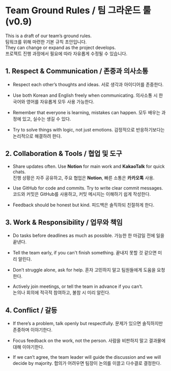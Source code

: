 # Team Ground Rules / 팀 그라운드 룰 (v0.9)

This is a draft of our team’s ground rules.  
팀워크를 위해 마련한 기본 규칙 초안입니다.  
They can change or expand as the project develops.  
프로젝트 진행 과정에서 필요에 따라 자유롭게 수정될 수 있습니다.  

## 1. Respect & Communication / 존중과 의사소통
- Respect each other’s thoughts and ideas.
  서로 생각과 아이디어를 존중한다.  

- Use both Korean and English freely when communicating.
  의사소통 시 한국어와 영어를 자유롭게 모두 사용 가능한다.  

- Remember that everyone is learning, mistakes can happen.
  모두 배우는 과정에 있고, 실수는 생길 수 있다.

- Try to solve things with logic, not just emotions.
  감정적으로 반응하기보다는 논리적으로 해결하려 한다.

## 2. Collaboration & Tools / 협업 및 도구
- Share updates often. Use **Notion** for main work and **KakaoTalk** for quick chats.  
  진행 상황은 자주 공유하고, 주요 협업은 **Notion**, 빠른 소통은 **카카오톡** 사용.  

- Use GitHub for code and commits. Try to write clear commit messages.
  코드와 커밋은 GitHub를 사용하고, 커밋 메시지는 이해하기 쉽게 작성한다.

- Feedback should be honest but kind.
  피드백은 솔직하되 친절하게 한다.

## 3. Work & Responsibility / 업무와 책임
- Do tasks before deadlines as much as possible.
  가능한 한 마감일 전에 일을 끝낸다.  

- Tell the team early, if you can't finish something.
  끝내지 못할 것 같으면 미리 알린다.

- Don’t struggle alone, ask for help.
  혼자 고민하지 말고 팀원들에게 도움을 요청한다.

- Actively join meetings, or tell the team in advance if you can’t.  
  논의나 회의에 적극적 참여하고, 불참 시 미리 알린다.
  
## 4. Conflict / 갈등
- If there’s a problem, talk openly but respectfully.
  문제가 있으면 솔직하지만 존중하며 이야기한다.  

- Focus feedback on the work, not the person.
  사람을 비판하지 말고 결과물에 대해 이야기한다.  

- If we can’t agree, the team leader will guide the discussion and we will decide by majority.
  합의가 어려우면 팀장이 논의를 이끌고 다수결로 결정한다.
